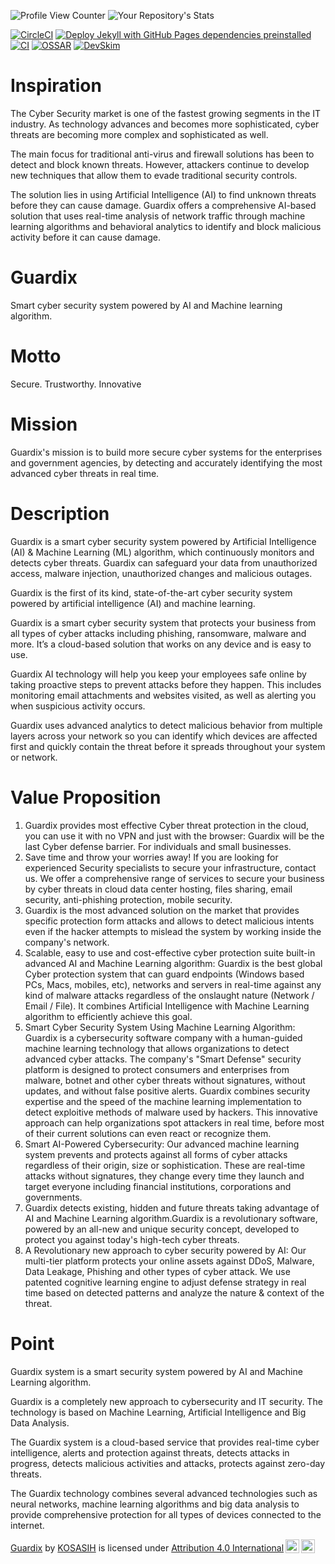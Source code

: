 ![Profile View Counter](https://komarev.com/ghpvc/?username=KOSASIH)
![Your Repository's Stats](https://github-readme-stats.vercel.app/api?username=KOSASIH&show_icons=true)

[![CircleCI](https://dl.circleci.com/status-badge/img/gh/KOSASIH/Guardix/tree/main.svg?style=svg)](https://dl.circleci.com/status-badge/redirect/gh/KOSASIH/Guardix/tree/main)
[![Deploy Jekyll with GitHub Pages dependencies preinstalled](https://github.com/KOSASIH/Guardix/actions/workflows/jekyll-gh-pages.yml/badge.svg)](https://github.com/KOSASIH/Guardix/actions/workflows/jekyll-gh-pages.yml)
[![CI](https://github.com/KOSASIH/Guardix/actions/workflows/blank.yml/badge.svg)](https://github.com/KOSASIH/Guardix/actions/workflows/blank.yml)
[![OSSAR](https://github.com/KOSASIH/Guardix/actions/workflows/ossar.yml/badge.svg)](https://github.com/KOSASIH/Guardix/actions/workflows/ossar.yml)
[![DevSkim](https://github.com/KOSASIH/Guardix/actions/workflows/devskim.yml/badge.svg)](https://github.com/KOSASIH/Guardix/actions/workflows/devskim.yml)

# Inspiration
The Cyber Security market is one of the fastest growing segments in the IT industry. As technology advances and becomes more sophisticated, cyber threats are becoming more complex and sophisticated as well.

The main focus for traditional anti-virus and firewall solutions has been to detect and block known threats. However, attackers continue to develop new techniques that allow them to evade traditional security controls.

The solution lies in using Artificial Intelligence (AI) to find unknown threats before they can cause damage. Guardix offers a comprehensive AI-based solution that uses real-time analysis of network traffic through machine learning algorithms and behavioral analytics to identify and block malicious activity before it can cause damage.

# Guardix
Smart cyber security system powered by AI and Machine learning algorithm. 

# Motto
Secure. Trustworthy. Innovative

# Mission
Guardix's mission is to build more secure cyber systems for the enterprises and government agencies, by detecting and accurately identifying the most advanced cyber threats in real time.

# Description
Guardix is a smart cyber security system powered by Artificial Intelligence (AI) & Machine Learning (ML) algorithm, which continuously monitors and detects cyber threats. Guardix can safeguard your data from unauthorized access, malware injection, unauthorized changes and malicious outages.

Guardix is the first of its kind, state-of-the-art cyber security system powered by artificial intelligence (AI) and machine learning.

Guardix is a smart cyber security system that protects your business from all types of cyber attacks including phishing, ransomware, malware and more. It’s a cloud-based solution that works on any device and is easy to use.

Guardix AI technology will help you keep your employees safe online by taking proactive steps to prevent attacks before they happen. This includes monitoring email attachments and websites visited, as well as alerting you when suspicious activity occurs.

Guardix uses advanced analytics to detect malicious behavior from multiple layers across your network so you can identify which devices are affected first and quickly contain the threat before it spreads throughout your system or network.

# Value Proposition
1. Guardix provides most effective Cyber threat protection in the cloud, you can use it with no VPN and just with the browser: Guardix will be the last Cyber defense barrier. For individuals and small businesses.
2. Save time and throw your worries away! If you are looking for experienced Security specialists to secure your infrastructure, contact us. We offer a comprehensive range of services to secure your business by cyber threats in cloud data center hosting, files sharing, email security, anti-phishing protection, mobile security.
3. Guardix is the most advanced solution on the market that provides specific protection form attacks and allows to detect malicious intents even if the hacker attempts to mislead the system by working inside the company's network.
4. Scalable, easy to use and cost-effective cyber protection suite built-in advanced AI and Machine Learning algorithm: Guardix is the best global Cyber protection system that can guard endpoints (Windows based PCs, Macs, mobiles, etc), networks and servers in real-time against any kind of malware attacks regardless of the onslaught nature (Network / Email / File). It combines Artificial Intelligence with Machine Learning algorithm to efficiently achieve this goal.
5. Smart Cyber Security System Using Machine Learning Algorithm: Guardix is a cybersecurity software company with a human-guided machine learning technology that allows organizations to detect advanced cyber attacks. The company's "Smart Defense" security platform is designed to protect consumers and enterprises from malware, botnet and other cyber threats without signatures, without updates, and without false positive alerts. Guardix combines security expertise and the speed of the machine learning implementation to detect exploitive methods of malware used by hackers. This innovative approach can help organizations spot attackers in real time, before most of their current solutions can even react or recognize them.
6. Smart AI-Powered Cybersecurity: Our advanced machine learning system prevents and protects against all forms of cyber attacks regardless of their origin, size or sophistication. These are real-time attacks without signatures, they change every time they launch and target everyone including financial institutions, corporations and governments.
7. Guardix detects existing, hidden and future threats taking advantage of AI and Machine Learning algorithm.Guardix is a revolutionary software, powered by an all-new and unique security concept, developed to protect you against today's high-tech cyber threats.
8. A Revolutionary new approach to cyber security powered by AI: Our multi-tier platform protects your online assets against DDoS, Malware, Data Leakage, Phishing and other types of cyber attack. We use patented cognitive learning engine to adjust defense strategy in real time based on detected patterns and analyze the nature & context of the threat.

# Point
Guardix system is a smart security system powered by AI and Machine Learning algorithm.

Guardix is a completely new approach to cybersecurity and IT security. The technology is based on Machine Learning, Artificial Intelligence and Big Data Analysis.

The Guardix system is a cloud-based service that provides real-time cyber intelligence, alerts and protection against threats, detects attacks in progress, detects malicious activities and attacks, protects against zero-day threats.

The Guardix technology combines several advanced technologies such as neural networks, machine learning algorithms and big data analysis to provide comprehensive protection for all types of devices connected to the internet.


<p xmlns:cc="http://creativecommons.org/ns#" xmlns:dct="http://purl.org/dc/terms/"><a property="dct:title" rel="cc:attributionURL" href="https://github.com/KOSASIH/Guardix">Guardix</a> by <a rel="cc:attributionURL dct:creator" property="cc:attributionName" href="https://github.com/KOSASIH/Guardix">KOSASIH</a> is licensed under <a href="http://creativecommons.org/licenses/by/4.0/?ref=chooser-v1" target="_blank" rel="license noopener noreferrer" style="display:inline-block;">Attribution 4.0 International<img style="height:22px!important;margin-left:3px;vertical-align:text-bottom;" src="https://mirrors.creativecommons.org/presskit/icons/cc.svg?ref=chooser-v1"><img style="height:22px!important;margin-left:3px;vertical-align:text-bottom;" src="https://mirrors.creativecommons.org/presskit/icons/by.svg?ref=chooser-v1"></a></p>
